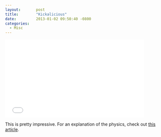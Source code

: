 ```yaml
---
layout:       post
title:        "Kickalicious"
date:         2013-01-02 09:50:40 -0800
categories:
  - Misc
---
```


<iframe class="embedly-embed" src="//cdn.embedly.com/widgets/media.html?src=https%3A%2F%2Fwww.youtube.com%2Fembed%2FjDwbjHV8jLo%3Ffeature%3Doembed&url=https%3A%2F%2Fwww.youtube.com%2Fwatch%3Fv%3DjDwbjHV8jLo%26feature%3Dplayer_embedded&image=https%3A%2F%2Fi.ytimg.com%2Fvi%2FjDwbjHV8jLo%2Fhqdefault.jpg&key=d815972c91e546edb5d2d02e509f8b1c&type=text%2Fhtml&schema=youtube" width="450" height="253" scrolling="no" frameborder="0" allowfullscreen></iframe>

This is pretty impressive. For an explanation of the physics, check out  [this article](http://www.empiricalzeal.com/2012/12/31/the-physics-of-that-kickalicious-kick/).
